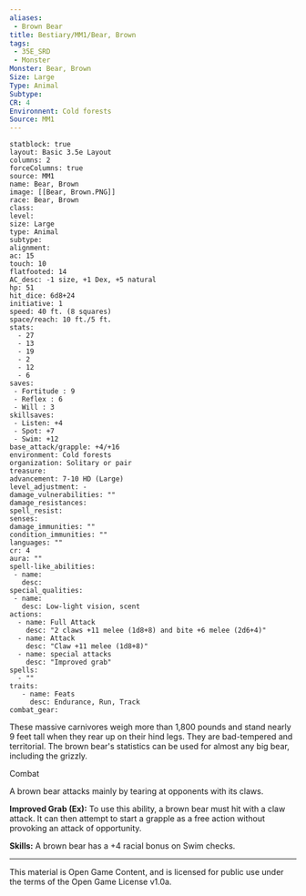 ```yaml
---
aliases:
 - Brown Bear
title: Bestiary/MM1/Bear, Brown
tags: 
 - 35E_SRD
 - Monster
Monster: Bear, Brown
Size: Large
Type: Animal
Subtype: 
CR: 4
Environnent: Cold forests
Source: MM1
---
```


```statblock
statblock: true
layout: Basic 3.5e Layout
columns: 2
forceColumns: true
source: MM1 
name: Bear, Brown
image: [[Bear, Brown.PNG]]
race: Bear, Brown
class: 
level: 
size: Large
type: Animal
subtype: 
alignment: 
ac: 15
touch: 10
flatfooted: 14
AC_desc: -1 size, +1 Dex, +5 natural
hp: 51
hit_dice: 6d8+24
initiative: 1
speed: 40 ft. (8 squares)
space/reach: 10 ft./5 ft.
stats:
  - 27
  - 13
  - 19
  - 2
  - 12
  - 6
saves:
 - Fortitude : 9
 - Reflex : 6
 - Will : 3
skillsaves:
 - Listen: +4
 - Spot: +7
 - Swim: +12
base_attack/grapple: +4/+16
environment: Cold forests
organization: Solitary or pair
treasure: 
advancement: 7-10 HD (Large)
level_adjustment: -
damage_vulnerabilities: ""
damage_resistances: 
spell_resist: 
senses: 
damage_immunities: ""
condition_immunities: ""
languages: ""
cr: 4
aura: ""
spell-like_abilities:
 - name: 
   desc: 
special_qualities:
 - name:
   desc: Low-light vision, scent
actions:
  - name: Full Attack
    desc: "2 claws +11 melee (1d8+8) and bite +6 melee (2d6+4)"
  - name: Attack
    desc: "Claw +11 melee (1d8+8)"
  - name: special attacks
    desc: "Improved grab"
spells:
  - ""
traits:
   - name: Feats
     desc: Endurance, Run, Track
combat_gear:  
```


These massive carnivores weigh more than 1,800 pounds and stand nearly 9 feet tall when they rear up on their hind legs. They are bad-tempered and territorial. The brown bear's statistics can be used for almost any big bear, including the grizzly.

Combat

A brown bear attacks mainly by tearing at opponents with its claws.


**Improved Grab (Ex):** To use this ability, a brown bear must hit with a claw attack. It can then attempt to start a grapple as a free action without provoking an attack of opportunity.


**Skills:** A brown bear has a +4 racial bonus on Swim checks.

---

This material is Open Game Content, and is licensed for public use under the terms of the Open Game License v1.0a.
